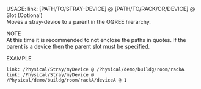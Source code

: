 USAGE: link: [PATH/TO/STRAY-DEVICE] @ [PATH/TO/RACK/OR/DEVICE] @ Slot (Optional)    
Moves a stray-device to a parent in the OGREE hierarchy.    
		
NOTE   
At this time it is recommended to not enclose the paths in quotes. If the parent is a device then the parent slot must be specified.        

EXAMPLE   

    link: /Physical/Stray/myDevice @ /Physical/demo/buildg/room/rackA    
    link: /Physical/Stray/myDevice @ /Physical/demo/buildg/room/rackA/deviceA @ 1 